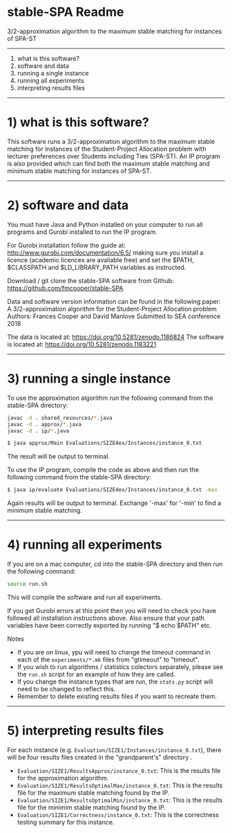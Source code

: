 # stable-SPA Readme
3/2-approximation algorithm to the maximum stable matching for instances of SPA-ST
******************************

1) what is this software?
2) software and data
3) running a single instance
4) running all experiments
5) interpreting results files

******************************

# 1) what is this software?

This software runs a 3/2-approximation algorithm to the maximum stable 
matching for instances of the Student-Project Allocation problem with
lecturer preferences over Students including Ties (SPA-ST). An IP program
is also provided which can find both the maximum stable matching and 
minimum stable matching for instances of SPA-ST.


******************************

# 2) software and data

You must have Java and Python installed on your computer to run all programs and 
Gurobi installed to run the IP program.

For Gurobi installation follow the guide at: 
http://www.gurobi.com/documentation/6.5/ making sure you install a licence
(academic licences are avaliable free) and set the $PATH, $CLASSPATH and
$LD_LIBRARY_PATH variables as instructed.

Download / git clone the stable-SPA software from Github:
https://github.com/fmcooper/stable-SPA


Data and software version information can be found in the following paper: 
A 3/2-approximation algorithm for the Student-Project Allocation problem
Authors: Frances Cooper and David Manlove
Submitted to SEA conference 2018

The data is located at: https://doi.org/10.5281/zenodo.1186824
The software is located at: https://doi.org/10.5281/zenodo.1183221


******************************

# 3) running a single instance

To use the approximation algorithm run the following command from the 
stable-SPA directory:

```bash
javac -d . shared_resources/*.java
javac -d . approx/*.java
javac -d . ip/*.java

$ java approx/Main Evaluations/SIZE4ex/Instances/instance_0.txt
```

The result will be output to terminal.

To use the IP program, compile the code as above and then run the following command from the stable-SPA 
directory:

```bash
$ java ip/evaluate Evaluations/SIZE4ex/Instances/instance_0.txt -max
```

Again results will be output to terminal. Exchange '-max' for '-min'
to find a minimum stable matching.

******************************

# 4) running all experiments

If you are on a mac computer, cd into the stable-SPA directory and then run the following command:

```bash
source run.sh
```

This will compile the software and run all experiments.

If you get Gurobi errors at this point then you will need to check you
have followed all installation instructions above. Also ensure that your
path variables have been correctly exported by running "$ echo $PATH" etc. 

Notes
* If you are on linux, ypu will need to change the timeout command in each of the ``experiments/*.mk`` files from "gtimeout" to "timeout".
* If you wish to run algorithms / statistics colectors separately, please see the ``run.sh`` script for an example of how they are called.
* If you change the instance types that are run, the ``stats.py`` script will need to be changed to reflect this.
* Remember to delete existing results files if you want to recreate them.



******************************

# 5) interpreting results files

For each instance (e.g. ``Evaluation/SIZE1/Instances/instance_0.txt``), there will be four results files created in the "grandparent's" directory .

* ``Evaluation/SIZE1/ResultsApprox/instance_0.txt``: This is the results file for the approximation algorithm.
* ``Evaluation/SIZE1/ResultsOptimalMax/instance_0.txt``: This is the results file for the maximum stable matching found by the IP.
* ``Evaluation/SIZE1/ResultsOptimalMin/instance_0.txt``: This is the results file for the minimim stable matching found by the IP.
* ``Evaluation/SIZE1/Correctness/instance_0.txt``: This is the correctness testing summary for this instance.

